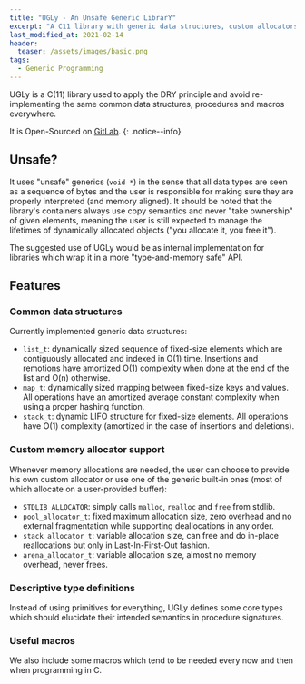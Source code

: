 ```yaml
---
title: "UGLy - An Unsafe Generic LibrarY"
excerpt: "A C11 library with generic data structures, custom allocators and more"
last_modified_at: 2021-02-14
header:
  teaser: /assets/images/basic.png
tags:
  - Generic Programming
---
```


UGLy is a C(11) library used to apply the DRY principle and avoid re-implementing the same common data structures, procedures and macros everywhere.

It is Open-Sourced on [GitLab](https://gitlab.com/baioc/UGLy).
{: .notice--info}


Unsafe?
------

It uses "unsafe" generics (`void *`) in the sense that all data types are seen as a sequence of bytes and the user is responsible for making sure they are properly interpreted (and memory aligned).
It should be noted that the library's containers always use copy semantics and never "take ownership" of given elements, meaning the user is still expected to manage the lifetimes of dynamically allocated objects ("you allocate it, you free it").

The suggested use of UGLy would be as internal implementation for libraries which wrap it in a more "type-and-memory safe" API.


Features
------

### Common data structures

Currently implemented generic data structures:
- `list_t`: dynamically sized sequence of fixed-size elements which are contiguously allocated and indexed in O(1) time. Insertions and remotions have amortized O(1) complexity when done at the end of the list and O(n) otherwise.
- `map_t`: dynamically sized mapping between fixed-size keys and values. All operations have an amortized average constant complexity when using a proper hashing function.
- `stack_t`: dynamic LIFO structure for fixed-size elements. All operations have O(1) complexity (amortized in the case of insertions and deletions).

### Custom memory allocator support

Whenever memory allocations are needed, the user can choose to provide his own custom allocator or use one of the generic built-in ones (most of which allocate on a user-provided buffer):
- `STDLIB_ALLOCATOR`: simply calls `malloc`, `realloc` and `free` from stdlib.
- `pool_allocator_t`: fixed maximum allocation size, zero overhead and no external fragmentation while supporting deallocations in any order.
- `stack_allocator_t`: variable allocation size, can free and do in-place reallocations but only in Last-In-First-Out fashion.
- `arena_allocator_t`: variable allocation size, almost no memory overhead, never frees.

### Descriptive type definitions

Instead of using primitives for everything, UGLy defines some core types which should elucidate their intended semantics in procedure signatures.

### Useful macros

We also include some macros which tend to be needed every now and then when programming in C.
